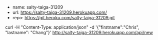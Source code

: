 - name: salty-taiga-31209
- url: https://salty-taiga-31209.herokuapp.com/ 
- repo: https://git.heroku.com/salty-taiga-31209.git

curl -H "Content-Type: application/json" -d '{"firstname":"Chris", "lastname": "Chang"}' http://salty-taiga-31209.herokuapp.com/api/new